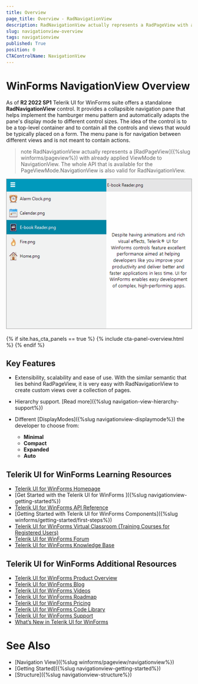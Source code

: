 ```yaml
---
title: Overview
page_title: Overview - RadNavigationView
description: RadNavigationView actually represents a RadPageView with already applied ViewMode to NavigationView.   
slug: navigationview-overview
tags: navigationview
published: True
position: 0
CTAControlName: NavigationView 
---
```


# WinForms NavigationView Overview

As of **R2 2022 SP1** Telerik UI for WinForms suite offers a standalone **RadNavigationView** control. It provides a collapsible navigation pane that helps implement the hamburger menu pattern and automatically adapts the pane's display mode to different control sizes. The idea of the control is to be a top-level container and to contain all the controls and views that would be typically placed on a form. The menu pane is for navigation between different views and is not meant to contain actions.

>note RadNavigationView actually represents a [RadPageView]({%slug winforms/pageview%}) with already applied ViewMode to NavigationView. The whole API that is available for the PageViewMode.NavigationView is also valid for RadNavigationView. 

![WinForms RadNavigationView Overview](images/navigationview-overview001.gif)

{% if site.has_cta_panels == true %}
{% include cta-panel-overview.html %}
{% endif %}

## Key Features

* Extensibility, scalability and ease of use. With the similar semantic that lies behind RadPageView, it is very easy with RadNavigationView to create custom views over a collection of pages.

* Hierarchy support. [Read more]({%slug navigation-view-hierarchy-support%})

* Different [DisplayModes]({%slug navigationview-displaymode%}) the developer to choose from:
	* __Minimal__
	* __Compact__
	* __Expanded__
	* __Auto__


## Telerik UI for WinForms Learning Resources
* [Telerik UI for WinForms  Homepage](https://www.telerik.com/products/winforms/navigationview.aspx)
* [Get Started with the Telerik UI for WinForms ]({%slug navigationview-getting-started%})
* [Telerik UI for WinForms API Reference](https://docs.telerik.com/devtools/winforms/api/)
* [Getting Started with Telerik UI for WinForms Components]({%slug winforms/getting-started/first-steps%})
* [Telerik UI for WinForms Virtual Classroom (Training Courses for Registered Users)](https://learn.telerik.com/learn/course/external/view/elearning/17/TelerikUIforWinForms) 
* [Telerik UI for WinForms Forum](https://www.telerik.com/forums/winforms)
* [Telerik UI for WinForms Knowledge Base](https://docs.telerik.com/devtools/winforms/knowledge-base)


## Telerik UI for WinForms Additional Resources
* [Telerik UI for WinForms Product Overview](https://www.telerik.com/products/winforms.aspx)
* [Telerik UI for WinForms Blog](https://www.telerik.com/blogs/desktop-winforms)
* [Telerik UI for WinForms Videos](https://www.telerik.com/videos/product/winforms)
* [Telerik UI for WinForms Roadmap](https://www.telerik.com/support/whats-new/winforms/roadmap)
* [Telerik UI for WinForms Pricing](https://www.telerik.com/purchase/individual/winforms.aspx)
* [Telerik UI for WinForms Code Library](https://www.telerik.com/support/code-library/winforms)
* [Telerik UI for WinForms Support](https://www.telerik.com/support/winforms)
* [What’s New in Telerik UI for WinForms](https://www.telerik.com/support/whats-new/winforms)

# See Also

* [Navigation View]({%slug winforms/pageview/navigationview%})	 
* [Getting Started]({%slug navigationview-getting-started%})
* [Structure]({%slug navigationview-structure%})




